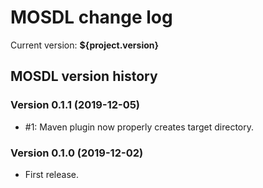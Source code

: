 MOSDL change log
================

Current version: __${project.version}__


MOSDL version history
---------------------

### Version 0.1.1 (2019-12-05)
- #1: Maven plugin now properly creates target directory.

### Version 0.1.0  (2019-12-02)
- First release.
